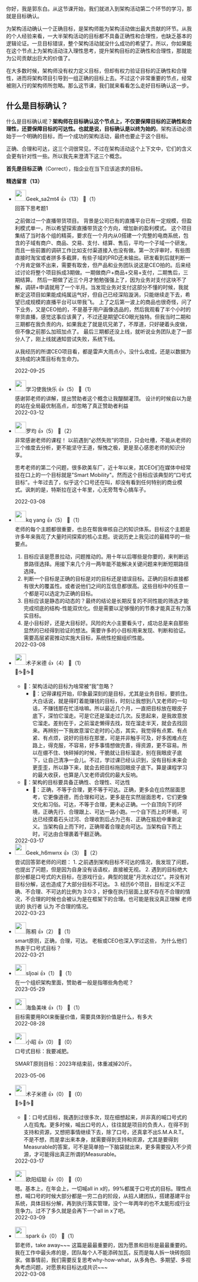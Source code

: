 你好，我是郭东白。从这节课开始，我们就进入到架构活动第二个环节的学习，那就是目标确认。

为架构活动确认一个正确目标，是架构师能为架构活动做出最大贡献的环节。从我的个人经验来看，一大半架构活动的目标都不具备正确性和合理性，也缺乏基本的逻辑论证。一旦目标错误，整个架构活动就没什么成功的希望了。所以，你如果能在这个节点上为架构活动注入理性思考，提升架构目标的正确性和合理性，那就能为公司贡献出巨大的价值了。

在大多数时候，架构师没有权力定义目标，但却有权力验证目标的正确性和合理性，进而将架构项目引导到一组正确的目标上去。不过这个非常重要的节点，经常被刚入行的架构师所忽略。那么这节课，我们就来看看怎么走好目标确认这一步。

## 什么是目标确认？

什么是目标确认呢？**架构师在目标确认这个节点上，不仅要保障目标的正确性和合理性，还要保障目标的可达性。也就是说，目标确认是以终为始的**。架构活动必须始于一个明确的目标，而一个成功的架构活动，最终也要止于这个目标。

正确、合理和可达，这三个词很常见，不过在架构活动这个上下文中，它们的含义会更有针对性一些。所以我先来澄清下这三个概念。

**首先是目标正确**（Correct），指企业在当下应该追求的目标。
<div><strong>精选留言（13）</strong></div><ul>
<li><img src="https://static001.geekbang.org/account/avatar/00/11/84/56/b6187140.jpg" width="30px"><span>Geek_sa2mt4</span> 👍（13） 💬（1）<div>回答下思考题1

之前做过一个直播带货项目。
背景是公司已有的直播平台已有一定规模，但盈利模式单一，所以希望探索直播带货这个方向，增加新的盈利模式。
这个项目集结了当时各个组的精英，要求在一个月内从0搭建一个完整的电商系统，包含的子域有商户、商品、交易、支付、结算、售后，平均一个子域一个研发。而且一些前置的调研工作比如支付渠道接入也没有做。第一次评审时，有些图直接时淘宝或者拼多多截屏，有些子域的PRD还未输出。研发看到后就判断一个月肯定做不出来，需要有取舍，但产品和业务团队说这是CEO拍的。后来经过讨论将整个项目拆成3期做。一期做商户+商品+交易+支付，二期售后，三期结算。
然后一期做了近三个月才勉勉强强上了，因为业务对支付这块不了解，调研+申请就用了一个半月。当发现业务对支付这部分不懂的时候，我就断定这项目如果能成纯属运气好，但自己已经深陷漩涡，只能继续走下去，希望已成规模的直播平台可以带我飞。
上了之后第一波上的商品也很奇怪，问了下业务，又是CEO拍的，不是基于用户画像选品的，然后我观看了半个小时的带货直播，感觉这事应该黄了，不过还是期望CEO眼光独特。但我当时二期和三期都在我负责的内，如果我走了就是坑兄弟了，不厚道，只好硬着头皮做，但不像之前那么加班加点了。
最后三期都还没上线，就听说业务团队走了一部分人了，刚上线就通知尝试失败，系统下线。

从我经历的所谓CEO项目看，都是雷声大雨点小，没什么收成，还是以数据为支持成的决策目标有生命力。
</div>2022-09-25</li><br/><li><img src="https://static001.geekbang.org/account/avatar/00/17/e3/d3/60abede7.jpg" width="30px"><span>学习使我快乐</span> 👍（5） 💬（1）<div>感谢郭老师的讲解，提出赞助者这个概念让我醍醐灌顶。
设计的时候自以为是的站在全局最优制高点，却忽略了真正赞助者利益</div>2022-03-12</li><br/><li><img src="https://static001.geekbang.org/account/avatar/00/2b/a0/50/390187f3.jpg" width="30px"><span>罗均</span> 👍（5） 💬（2）<div>非常感谢老师的课程！
以前遇到“必然失败”的项目，只会吐槽，不能从老师的三个维度去分析，更不能坚守王道，惭愧之极，更是至心感恩老师的知识分享。

思考老师的第二个问题，很多欧美车厂，近十年以来，其CEO们在媒体中经常挂在口上的一个目标就是&quot;Smart Mobility&quot;。然而这个目标应该典型的“口号式目标”。十年过去了，似乎这个口号还在叫，却没有看到任何特别的商业模式。讽刺的是，特斯拉在这十年里，心无旁骛专心搞车子。</div>2022-03-08</li><br/><li><img src="https://static001.geekbang.org/account/avatar/00/2b/9f/5c/a1195d23.jpg" width="30px"><span>kq yang</span> 👍（5） 💬（1）<div>老师的每个主题都很重要，也总在帮我审核自己的知识体系。目标这个主题是许多年来我花了大量时间探索的核心主题。说说历史上我见过的最精华的一些要点。
1.  目标应该是愿景拉动，问题推动的。用十年以后哪些是你要的，来判断远景路径选择。用接下来几个月一两年能不能解决关键问题来判断短期路径选择。
2. 判断一个目标是正确的目标是对的目标还是错误目标。正确的目标直接都有很大的覆盖性。或者说他们之间的互信息都很高。这些目标中的任意一个都是可以选定为正确的目标。
3. 目标应该是静态的动态的？最终的结论是长期反复的不同性能的筛选才能完成彻底的结构-性能双优化。但是需要以足够慢的的节奏才能真正有力落实目标。
4. 是小目标好，还是大目标好。风险的大小主要看头寸，成功总是来自那些显然的已经得到验证的想法。需要许多的小目标用来发现、判断和验证。需要高层紧密推动实施大目标，系统性挖掘组织性能。</div>2022-03-08</li><br/><li><img src="https://static001.geekbang.org/account/avatar/00/1c/f6/27/c27599ae.jpg" width="30px"><span>术子米德</span> 👍（4） 💬（1）<div>🤔☕️🤔☕️🤔
* 📖：架构活动的目标为啥常被“我”忽略？
    * 🤔：记得课程开始，印象最深刻的是目标，尤其是业务目标，要抓住。大白话说，就是得盯着能赚钱的目标，时刻让我想到八叉老师的一句话，不赚钱那在忙活啥嘛。所以最近几个月，一直把目标放在眼皮子底下，深怕它溜走。可是它还是溜走过几次。反思起来，是我故意放它溜走。差别在于，之前溜走懒得去找，现在溜走半天，就会去找回来。再辨别一下我故意溜它走时的心态，其实，我觉得有点累、有点紧、有点烦，说好的目标在那里，可是并非触手可及，好多困难点在路上，得克服，不容易，好多事情想做完善，得资源，更不容易。所以在绷不住、快碎掉的时候，干脆就让目标溜走，别在我眼皮子底下，让自己清净一会儿。不过，学过课已经认识到，没有目标未来会更歪歪，所以静下来，就会去把目标拖回眼皮子底下。算是课程学习的最大收获，也算是八叉老师调侃的最大反响。
* 📖：架构的目标要具备正确性、合理性、可达性
    * 🤔：正确，不等于合理，更不等于可达。正确，更多会在应然层面思考，它更像道德，而合理和可达，更多是在实然层面思考，它们更像文化和习俗。可达，不等于合理，更未必正确。一个自顶向下的环境，正确先行、合理跟上、可达一路小跑。一个自下而上的环境，可达已经摸着石头过河、合理收割后占为己有、正确在尴尬中重新定义。当架构自上而下时，正确带着合理走向可达。当架构自下而上时，可达由合理裹着干翻正确。
</div>2022-03-17</li><br/><li><img src="https://static001.geekbang.org/account/avatar/00/12/bb/56/05459f43.jpg" width="30px"><span>Geek_h6mwnx</span> 👍（3） 💬（2）<div>尝试回答郭老师的问题：
1. 之前遇到架构目标不可达的情况，我发现了问题，也提出了问题，但是因为自身没有话语权，直接被无视。
2. 遇到的目标绝大部分都是口号式的大目标，在游戏行业，典型的就是&quot;月流水过亿&quot;。并没有对目标分解，这也造成了大部分目标不可达。
3. 经历6个项目，目标定义不正确、不合理、不可达的比例为 3:0:3 ，好像在执行层面上就不存在不合理的情况，不合理的时候也会被认为是在框架下的合理。也可能是我没真正理解 老师 说的 执行者 认为 不合理的情况。</div>2022-03-23</li><br/><li><img src="https://static001.geekbang.org/account/avatar/00/11/07/78/6e4e06ba.jpg" width="30px"><span>陈桐</span> 👍（2） 💬（1）<div>smart原则，正确，合理，可达。
老板或CEO也深入学过这些，
为什么他们热衷于口号式目标？</div>2022-03-21</li><br/><li><img src="https://static001.geekbang.org/account/avatar/00/0f/88/d7/07f8bc6c.jpg" width="30px"><span>sljoai</span> 👍（1） 💬（1）<div>在一个组织架构里面，赞助者一般是指哪些角色呢？</div>2023-05-29</li><br/><li><img src="https://static001.geekbang.org/account/avatar/00/10/4f/d8/2183560d.jpg" width="30px"><span>海鱼美味</span> 👍（1） 💬（1）<div>目标需要用ROI来衡量价值，需要具体到价值是什么，有多大</div>2022-08-28</li><br/><li><img src="https://static001.geekbang.org/account/avatar/00/14/3f/39/a4c2154b.jpg" width="30px"><span>小昭</span> 👍（0） 💬（0）<div>口号式目标：我要减肥。

SMART原则目标：2023年结束前，体重减掉20斤。</div>2023-05-06</li><br/><li><img src="https://static001.geekbang.org/account/avatar/00/1c/f6/27/c27599ae.jpg" width="30px"><span>术子米德</span> 👍（0） 💬（0）<div>🤔☕️🤔☕️🤔
* 🤔：口号式目标，我遇到过很多次，现在细想起来，并非真的喊口号式的人在捣鬼。更多时候，喊出口号的人，往往就是项目的负责人，在得不到支持和资源，又想把事情继续下去，除了口号，还真拿不出S.M.A.R.T。不是不想，而是拿出来本身，就需要得到支持和资源，尤其是要得到Measurable的答案，可不是简单拍一下脑袋就出来，更多需要投入不少资源，才可能得出真正所谓的Measurable。</div>2022-03-17</li><br/><li><img src="https://static001.geekbang.org/account/avatar/00/14/8c/e1/63adf36f.jpg" width="30px"><span>欧阳绍聪</span> 👍（0） 💬（0）<div>嗯。基本上，在年会上，一切喊all in x的，99%都属于口号式的目标。理性点想，喊口号的时候大部分都是一穷二白的阶段，从招人建团队，搭建基建平台系统，具体目标分解，再到执行落实管理，没个一年两年的也不太能形成行业竞争力。过不了多久就是会再下一个all in x了吧。</div>2022-03-09</li><br/><li><img src="https://static001.geekbang.org/account/avatar/00/11/09/fb/52a662b2.jpg" width="30px"><span>spark</span> 👍（0） 💬（1）<div>郭老师，take away~~~
这篇是最最重要的，因为愿景和目标是最最重要的。我在工作中最头疼的是，团队每个人不能添砖加瓦，反而是每人拆一块砖抱回家。做事情前，我们需要反复思考why-how-what，从多角色、多期望、多视角考虑问题，对愿景和目标达成共识~~~</div>2022-03-08</li><br/>
</ul>